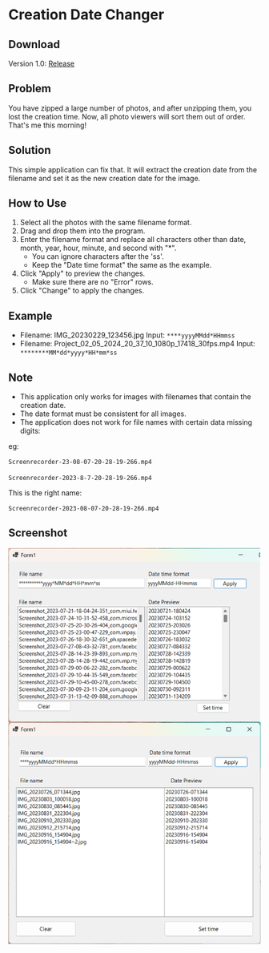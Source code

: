 # Creation Date Changer

## Download

Version 1.0: [Release](https://github.com/dangphuc2470/Creation_Date_Changer/releases)

## Problem

You have zipped a large number of photos, and after unzipping them, you lost the creation time. Now, all photo viewers will sort them out of order. That's me this morning!

## Solution

This simple application can fix that. It will extract the creation date from the filename and set it as the new creation date for the image.

## How to Use

1. Select all the photos with the same filename format.
2. Drag and drop them into the program.
3. Enter the filename format and replace all characters other than date, month, year, hour, minute, and second with "*".
   - You can ignore characters after the 'ss'.
   - Keep the "Date time format" the same as the example.
4. Click "Apply" to preview the changes.
   - Make sure there are no "Error" rows.
5. Click "Change" to apply the changes.

## Example

- Filename: IMG_20230229_123456.jpg
      Input: `****yyyyMMdd*HHmmss`
- Filename: Project_02_05_2024_20_37_10_1080p_17418_30fps.mp4
      Input: `********MM*dd*yyyy*HH*mm*ss`
## Note

- This application only works for images with filenames that contain the creation date.
- The date format must be consistent for all images.
- The application does not work for file names with certain data missing digits:
  
eg: 

    Screenrecorder-23-08-07-20-28-19-266.mp4

    Screenrecorder-2023-8-7-20-28-19-266.mp4
    
This is the right name: 

    Screenrecorder-2023-08-07-20-28-19-266.mp4

## Screenshot
![Screenshot Description](/Screenshot.png)
